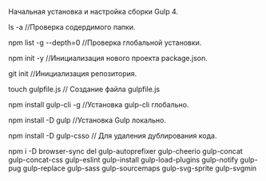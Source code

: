 ﻿Начальная установка и настройка сборки Gulp 4.



ls -a  //Проверка содердимого папки.

npm list -g --depth=0  //Проверка глобальной установки.

npm init -y //Инициализация нового проекта package.json.

git init  //Инициализация репозитория.

touch gulpfile.js // Создание файла gulpfile.js

npm install gulp-cli -g   //Установка gulp-cli глобально.

npm install -D gulp //Установка Gulp локально.

npm install -D gulp-csso // Для удаления дублирования кода.

npm i -D browser-sync del gulp-autoprefixer gulp-cheerio gulp-concat gulp-concat-css gulp-eslint gulp-install gulp-load-plugins gulp-notify gulp-pug gulp-replace gulp-sass gulp-sourcemaps gulp-svg-sprite gulp-svgmin





